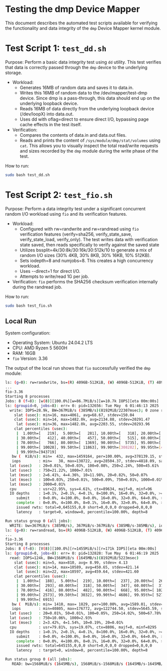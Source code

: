 # Testing the dmp Device Mapper
This document describes the automated test scripts available for verifying the functionality and data integrity of the `dmp` Device Mapper kernel module.

# Test Script 1: `test_dd.sh`
Purpose: Perform a basic data integrity test using `dd` utility. This test verifies that data is correctly passed through the `dmp` device to the underlying storage.

- Workload:
  - Generates 16MB of random data and saves it to data.in.
  - Writes this 16MB of random data to the /dev/mapper/test-dmp device. Since dmp is a pass-through, this data should end up on the underlying loopback device.
  - Reads 16MB of data directly from the underlying loopback device (/dev/loopX) into data.out.
  - Uses dd with oflag=direct to ensure direct I/O, bypassing page cache effects in the test itself.
- Verification:
  - Compares the contents of data.in and data.out files.
  - Reads and prints the content of `/sys/module/dmp/stat/volumes` using `cat`. This allows you to visually inspect the total read/write requests and sizes recorded by the `dmp` module during the write phase of the test.

How to run:
```bash
sudo bash test_dd.sh
```

# Test Script 2: `test_fio.sh`
Purpose: Perform a data integrity test under a significant concurrent random I/O workload using `fio` and its verification features.
- Workload:
  - Configured with rw=randwrite and rw=randread using `fio` verification features (verify=sha256, verify_state_save, verify_state_load, verify_only). The test writes data with verification state saved, then reads specifically to verify against the saved state
  - Utilizes bssplit=4k/30:8k/30:16k/30:512k/10 to generate a mix of random I/O sizes (30% 4KB, 30% 8KB, 30% 16KB, 10% 512KB).
  - Sets iodepth=8 and numjobs=8. This creates a high concurrency workload.
  - Uses --direct=1 for direct I/O.
  - Attempts to write/read 1G per job.
- Verification: `fio` performs the SHA256 checksum verification internally during the randread job.

How to run:
```bash
sudo bash test_fio.sh
```

## Local Run
System configuration:
- Operating System: Ubuntu 24.04.2 LTS
- CPU: AMD Ryzen 5 5600H
- RAM: 16GB
- `fio` Version: 3.36

The output of the local run shows that `fio` successfully verified the `dmp` module:
```bash
ls: (g=0): rw=randwrite, bs=(R) 4096B-512KiB, (W) 4096B-512KiB, (T) 4096B-512KiB, ioengine=libaio, iodepth=8
...
fio-3.36
Starting 8 processes
Jobs: 8 (f=8): [w(8)][100.0%][w=86.7MiB/s][w=10.7k IOPS][eta 00m:00s]
ls: (groupid=0, jobs=8): err= 0: pid=132656: Tue May  6 01:46:13 2025
  write: IOPS=28.9k, BW=367MiB/s (385MB/s)(8192MiB/22307msec); 0 zone resets
    slat (usec): min=16, max=4061, avg=68.67, stdev=150.04
    clat (usec): min=14, max=1482.0k, avg=2134.88, stdev=20291.47
     lat (usec): min=36, max=1482.0k, avg=2203.55, stdev=20293.96
    clat percentiles (usec):
     |  1.00th=[   219],  5.00th=[   281], 10.00th=[   318], 20.00th=[   367],
     | 30.00th=[   412], 40.00th=[   457], 50.00th=[   515], 60.00th=[   603],
     | 70.00th=[   766], 80.00th=[  1369], 90.00th=[  5735], 95.00th=[  7635],
     | 99.00th=[ 10028], 99.50th=[ 11863], 99.90th=[308282], 99.95th=[425722],
     | 99.99th=[943719]
   bw (  KiB/s): min=  432, max=1459164, per=100.00%, avg=378139.15, stdev=63895.96, samples=344
   iops        : min=   38, max=138722, avg=28504.37, stdev=4818.09, samples=344
  lat (usec)   : 20=0.01%, 50=0.03%, 100=0.08%, 250=2.24%, 500=45.61%
  lat (usec)   : 750=21.22%, 1000=7.01%
  lat (msec)   : 2=6.41%, 4=4.36%, 10=11.98%, 20=0.82%, 50=0.07%
  lat (msec)   : 100=0.03%, 250=0.01%, 500=0.09%, 750=0.01%, 1000=0.01%
  lat (msec)   : 2000=0.01%
  cpu          : usr=22.95%, sys=4.61%, ctx=89634, majf=0, minf=96
  IO depths    : 1=0.1%, 2=0.1%, 4=0.1%, 8=100.0%, 16=0.0%, 32=0.0%, >=64=0.0%
     submit    : 0=0.0%, 4=100.0%, 8=0.0%, 16=0.0%, 32=0.0%, 64=0.0%, >=64=0.0%
     complete  : 0=0.0%, 4=100.0%, 8=0.1%, 16=0.0%, 32=0.0%, 64=0.0%, >=64=0.0%
     issued rwts: total=0,645155,0,0 short=0,0,0,0 dropped=0,0,0,0
     latency   : target=0, window=0, percentile=100.00%, depth=8

Run status group 0 (all jobs):
  WRITE: bw=367MiB/s (385MB/s), 367MiB/s-367MiB/s (385MB/s-385MB/s), io=8192MiB (8590MB), run=22307-22307msec
ls: (g=0): rw=randread, bs=(R) 4096B-512KiB, (W) 4096B-512KiB, (T) 4096B-512KiB, ioengine=libaio, iodepth=8
...
fio-3.36
Starting 8 processes
Jobs: 8 (f=8): [V(8)][100.0%][r=1455MiB/s][r=171k IOPS][eta 00m:00s]
ls: (groupid=0, jobs=8): err= 0: pid=132828: Tue May  6 01:46:19 2025
  read: IOPS=124k, BW=1568MiB/s (1645MB/s)(8192MiB/5223msec)
    slat (usec): min=5, max=810, avg= 8.99, stdev= 4.13
    clat (usec): min=14, max=10589, avg=450.65, stdev=421.14
     lat (usec): min=22, max=10597, avg=459.64, stdev=421.60
    clat percentiles (usec):
     |  1.00th=[  188],  5.00th=[  219], 10.00th=[  237], 20.00th=[  265],
     | 30.00th=[  293], 40.00th=[  318], 50.00th=[  347], 60.00th=[  379],
     | 70.00th=[  416], 80.00th=[  482], 90.00th=[  668], 95.00th=[ 1020],
     | 99.00th=[ 2573], 99.50th=[ 3032], 99.90th=[ 4686], 99.95th=[ 5276],
     | 99.99th=[ 6915]
   bw (  MiB/s): min= 1410, max= 1829, per=100.00%, avg=1589.01, stdev=16.76, samples=80
   iops        : min=40805, max=176772, avg=122744.50, stdev=5645.59, samples=80
  lat (usec)   : 20=0.01%, 50=0.01%, 100=0.05%, 250=14.02%, 500=67.78%
  lat (usec)   : 750=10.06%, 1000=2.93%
  lat (msec)   : 2=3.42%, 4=1.54%, 10=0.19%, 20=0.01%
  cpu          : usr=79.81%, sys=19.07%, ctx=8806, majf=0, minf=8295
  IO depths    : 1=0.1%, 2=0.1%, 4=0.1%, 8=100.0%, 16=0.0%, 32=0.0%, >=64=0.0%
     submit    : 0=0.0%, 4=100.0%, 8=0.0%, 16=0.0%, 32=0.0%, 64=0.0%, >=64=0.0%
     complete  : 0=0.0%, 4=100.0%, 8=0.1%, 16=0.0%, 32=0.0%, 64=0.0%, >=64=0.0%
     issued rwts: total=645155,0,0,0 short=0,0,0,0 dropped=0,0,0,0
     latency   : target=0, window=0, percentile=100.00%, depth=8

Run status group 0 (all jobs):
   READ: bw=1568MiB/s (1645MB/s), 1568MiB/s-1568MiB/s (1645MB/s-1645MB/s), io=8192MiB (8590MB), run=5223-5223msec
```
